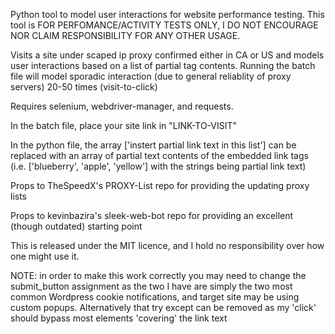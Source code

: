 Python tool to model user interactions for website performance testing. This tool is FOR PERFOMANCE/ACTIVITY TESTS ONLY, I DO NOT ENCOURAGE NOR CLAIM RESPONSIBILITY FOR ANY OTHER USAGE.

Visits a site under scaped ip proxy confirmed either in CA or US and models user interactions based on a list of partial <a href></a> tag contents. Running the batch file will model sporadic interaction (due to general reliablity of proxy servers) 20-50 times (visit-to-click)

Requires selenium, webdriver-manager, and requests.

In the batch file, place your site link in "LINK-TO-VISIT"

In the python file, the array ['instert partial link text in this list'] can be replaced with an array of partial text contents of the embedded link <a> tags (i.e. ['blueberry', 'apple', 'yellow'] with the strings being partial link text)

Props to TheSpeedX's PROXY-List repo for providing the updating proxy lists

Props to kevinbazira's sleek-web-bot repo for providing an excellent (though outdated) starting point

This is released under the MIT licence, and I hold no responsibility over how one might use it. 

NOTE: in order to make this work correctly you may need to change the submit_button assignment as the two I have are simply the two most common Wordpress cookie notifications, and target site may be using custom popups. Alternatively that try except can be removed as my 'click' should bypass most elements 'covering' the link text
